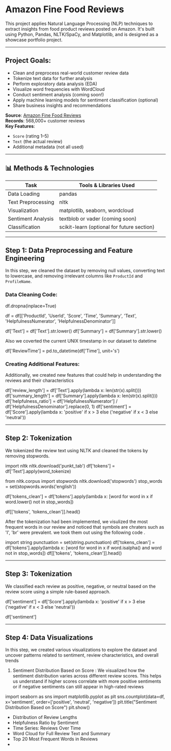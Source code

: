 # Amazon Fine Food Reviews

This project applies Natural Language Processing (NLP) techniques to extract insights from food product reviews posted on Amazon. It's built using Python, Pandas, NLTK/SpaCy, and Matplotlib, and is designed as a showcase portfolio project.

---

## Project Goals:

- Clean and preprocess real-world customer review data
- Tokenize text data for further analysis
- Perform exploratory data analysis (EDA)
- Visualize word frequencies with WordCloud
- Conduct sentiment analysis (coming soon!)
- Apply machine learning models for sentiment classification (optional)
- Share business insights and recommendations

**Source**: [Amazon Fine Food Reviews](https://www.kaggle.com/datasets/snap/amazon-fine-food-reviews)  
**Records**: 568,000+ customer reviews  
**Key Features**:
- `Score` (rating 1–5)
- `Text` (the actual review)
- Additional metadata (not all used)

---

## 📊 Methods & Technologies

| Task               | Tools & Libraries Used                     |
|--------------------|--------------------------------------------|
| Data Loading       | pandas                                     |
| Text Preprocessing | nltk                                       |
| Visualization      | matplotlib, seaborn, wordcloud             |
| Sentiment Analysis | textblob or vader (coming soon)            |
| Classification     | scikit-learn (optional for future section) |

---

## Step 1: Data Preprocessing and Feature Engineering
In this step, we cleaned the dataset by removing null values, converting text to lowercase, and removing irrelevant columns like `ProductId` and `ProfileName`. 

### Data Cleaning Code:
df.dropna(inplace=True)

df = df[['ProductId', 'UserId', 'Score', 'Time', 'Summary', 'Text', 
         'HelpfulnessNumerator', 'HelpfulnessDenominator']]

df['Text'] = df['Text'].str.lower()
df['Summary'] = df['Summary'].str.lower()

Also we coverted the current UNIX timestamp in our dataset to datetime

df['ReviewTime'] = pd.to_datetime(df['Time'], unit='s')

### Creating Additional Features:
Additionally, we created new features that could help in understanding the reviews and their characteristics

df['review_length'] = df['Text'].apply(lambda x: len(str(x).split()))
df['summary_length'] = df['Summary'].apply(lambda x: len(str(x).split()))
df['helpfulness_ratio'] = df['HelpfulnessNumerator'] / df['HelpfulnessDenominator'].replace(0, 1)
df['sentiment'] = df['Score'].apply(lambda x: 'positive' if x > 3 else ('negative' if x < 3 else 'neutral'))

---

## Step 2: Tokenization
We tokenized the review text using NLTK and cleaned the tokens by removing stopwords.

import nltk
nltk.download('punkt_tab')
df['tokens'] = df['Text'].apply(word_tokenize)


from nltk.corpus import stopwords
nltk.download('stopwords')
stop_words = set(stopwords.words('english'))

df['tokens_clean'] = df['tokens'].apply(lambda x: [word for word in x if word.lower() not in stop_words])

df[['tokens', 'tokens_clean']].head()

After the tokenization had been implemented, we visulized the most frequent words in our review and noticed that symbols are chraters such as 'I', 'br' were prevalent. we took them out using the following code .

import string
punctuation = set(string.punctuation)
df['tokens_clean'] = df['tokens'].apply(lambda x: [word for word in x if word.isalpha() and word not in stop_words])
df[['tokens', 'tokens_clean']].head()

--- 

## Step 3: Tokenization
We classified each review as positive, negative, or neutral based on the review score using a simple rule-based approach.

df['sentiment'] = df['Score'].apply(lambda x: 'positive' if x > 3 else ('negative' if x < 3 else 'neutral'))

df['sentiment']

---

## Step 4: Data Visualizations
In this step, we created various visualizations to explore the dataset and uncover patterns related to sentiment, review characteristics, and overall trends

1. Sentiment Distribution Based on Score : We visualized how the sentiment distribution varies across different review scores. This helps us understand if higher scores correlate with more positive sentiments or if negative sentiments can still appear in high-rated reviews

import seaborn as sns
import matplotlib.pyplot as plt
sns.countplot(data=df, x='sentiment', order=['positive', 'neutral', 'negative'])
plt.title("Sentiment Distribution Based on Score")
plt.show()






- Distribution of Review Lengths
- Helpfulness Ratio by Sentiment
- Time Series: Reviews Over Time
- Word Cloud for Full Review Text and Summary
- Top 20 Most Frequent Words in Reviews
- 







